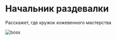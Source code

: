 # Начальник раздевалки

Расскажет, где кружок кожевенного мастерства

![boss](https://i1.sndcdn.com/avatars-000195200228-m2070l-t500x500.jpg)
